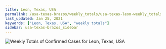 ```yaml
---
title: Leon, Texas, USA
permalink: /usa-texas-brazos/weekly_totals/usa-texas-leon-weekly_totals.html
last_updated: Jan 25, 2021
keywords: ["Leon, Texas, USA", "weekly totals"]
sidebar: usa-texas-brazos_sidebar
---
```


![Weekly Totals of Confirmed Cases for Leon, Texas, USA](/covid_tracker/images/graphs/usa-texas-leon-weekly_totals_graph.png)
